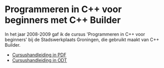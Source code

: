 # Programmeren in C++ voor beginners met C++ Builder

In het jaar 2008-2009 gaf ik de cursus 'Programmeren in C++ voor beginners' bij de Stadswerkplaats Groningen, die gebruikt maakt van C++ Builder. 

 * [Cursushandleiding in PDF](ProgrammerenInCppVoorBeginnersMetCppBuilder.pdf)
 * [Cursushandleiding in ODT](ProgrammerenInCppVoorBeginnersMetCppBuilder.odt)
